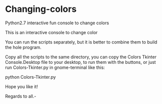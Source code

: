 # Changing-colors

Python2.7 interactive fun console to change colors

This is an interactive console to change color

You can run the scripts separately, but it is better to combine them to build the hole program.

Copy all the scripts to the same directory, you can copy the Colors Tkinter Console.Desktop file to your desktop, to run them
with the buttons, or just run Colors-Tkinter.py in gnome-terminal like this:

python Colors-Tkinter.py

Hope you like it!

Regards to all.-

